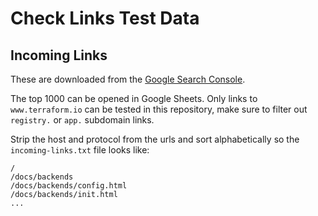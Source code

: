 # Check Links Test Data

## Incoming Links

These are downloaded from the [Google Search Console](https://search.google.com/u/0/search-console/links/drilldown?resource_id=sc-domain%3Aterraform.io&type=EXTERNAL&target=&domain=).

The top 1000 can be opened in Google Sheets. Only links to `www.terraform.io` can be tested in this repository, make sure to filter out `registry.` or `app.` subdomain links.

Strip the host and protocol from the urls and sort alphabetically so the `incoming-links.txt` file looks like:

```
/
/docs/backends
/docs/backends/config.html
/docs/backends/init.html
...
```
